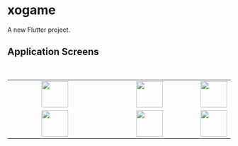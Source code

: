 # xogame

A new Flutter project.

## Application Screens
<br>
<table>
<tbody>
 <tr>
<td align="center" width="50%">
<img height=60px src="https://github.com/Marawanemad/XO_Game/assets/88719313/1ffa266c-a577-4f6c-b53d-3681b5aa903b"> 
</td>

<td align="center" width="50%">
<img height=60px src="https://github.com/Marawanemad/XO_Game/assets/88719313/a0f539ec-9409-4634-b72f-d31d1e8b0d5c"> 
</td>

<td align="center" width="50%">
<img height=60px src="https://github.com/Marawanemad/XO_Game/assets/88719313/3845d676-1635-4591-9f4f-d7505cca48cc"> 
</td>
</tr>
  

<tr>
<td align="center" width="50%">
<img height=60px src="https://github.com/Marawanemad/XO_Game/assets/88719313/7ec80013-d911-4d18-a097-2f12927a1320"> 
</td>

<td align="center" width="50%">
<img height=60px src="https://github.com/Marawanemad/XO_Game/assets/88719313/5cc1a22e-f906-481d-8c48-5552f1eb70bb"> 
</td>
  
<td align="center" width="50%">
<img height=60px src="https://github.com/Marawanemad/XO_Game/assets/88719313/93ef0b0b-c194-48d0-b49a-b5c5a266e374"> 
</td>
</tr>

</tbody>
</table>
